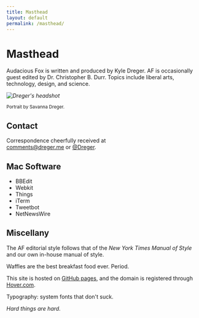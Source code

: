 ```yaml
---
title: Masthead
layout: default
permalink: /masthead/
---
```

# Masthead

Audacious Fox is written and produced by Kyle Dreger. AF is occasionally guest edited by Dr. Christopher B. Durr. Topics include liberal arts, technology, design, and science. 

_![Dreger's headshot](https://dl.dropboxusercontent.com/u/418570/audaciousfox/dregers-face.jpg)_

<small>Portrait by Savanna Dreger.</small>

## Contact

Correspondence cheerfully received at<br><comments@dreger.me> or [@Dreger](https://twitter.com/dreger). 

## Mac Software

- BBEdit
- Webkit
- Things
- iTerm
- Tweetbot
- NetNewsWire

## Miscellany  

The AF editorial style follows that of the _New York Times Manual of Style_ and our own in-house manual of style. 

Waffles are the best breakfast food ever. Period. 

This site is hosted on [GitHub pages](https://pages.github.com/), and the domain is registered through [Hover.com](http://hover.com). 

Typography: system fonts that don't suck. 

_Hard things are hard._